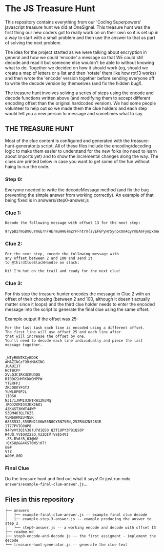 # The JS Treasure Hunt

This repository contains everything from our 'Coding Superpowers' javascript
treasure hunt we did at OneSignal. This treasure hunt was the first thing our
new coders got to really work on on their own so it is set up in a way to start
with a small problem and then use the answer to that as part of solving the
next problem.

The idea for the project started as we were talking about encryption in general
and how we could 'encode' a message so that WE could still decode and read it
but someone else wouldn't be able to without knowing what to do. Together we
decided on how it should work (eg, should we create a map of letters or a list
and then 'rotate' them like how rot13 works) and then wrote the 'encode' version
together before sending everyone off to write the decode version by themselves
(and fix the hidden bug!).

The treasure hunt involves solving a series of steps using the encode and decode
functions written above (and modifying them to accept different encoding offset
than the original hardcoded version). We had some people volunteer to help out
so we made them the clue holders and each step would tell you a new person to
message and sometimes what to say.

## THE TREASURE HUNT

Most of the clue content is configured and generated with the
treasure-hunt-generator.js script. All of these files include the
encoding/decoding logic to make them easier to understand for the new folks (no
need to learn about imports yet) and to show the incremental changes along the
way. The clues are printed below in case you want to get some of the fun without
haing to run the code.


### Step 0:

Everyone needed to write the decodeMessage method (and fix the bug
preventing the simple answer from working correctly). An example of that being
fixed is in answers/step0-answer.js


### Clue 1:

```
Decode the following message with offset 13 for the next step:

9rypBzrmGBmGurmGErnFHErmuHAG)mZrFFntrm{svEFGPyHr5ynpxUnAqyrmBAmFynpxmnAqmnFxmsBEmGurmArKGmpyHr)
```

### Clue 2:

```
For the next step, encode the following message with
any offset between 2 and 100 and send it
to @thirdClueSlackHandle on slack:

Hi! I'm hot on the trail and ready for the next clue!
```

### Clue 3:

For this step the treasure hunter encodes the message in Clue 2 with an offset
of their choosing (between 2 and 100, although it doesn't actually matter since
it loops) and the third clue holder needs to enter the encoded message into
the script to generate the final clue using the same offset.

Example output if the offset was 25:

```
For the last task each line is encoded using a different offset.
The first line will use offset 25 and each line after
that will increase the offset by one.
You'll need to decode each line individually and piece the last message together.


_NTyRGNTKCyEDDK
AMAZINGzFORzMAKING
JUAUIJT
HCTBCPF
XVLQJC1RXUCEUDQG
RI0DGSHMRKDWOMPPW
YTERFPJ
ZKJOU0YFGTJ
YLWL0P0P2L
1I0S0
NJ17IJWMIO3WIRW12NJMq
]ROJ2OM1O3JKX26O1
4ZK4ST3KWT44WP
53QM463QLT6Z5
V5M6URM2U4N5R
683S532,S5SRN21S6WS6N0OYSN7VSN,25ZRNU2N5281R
}T77PVTO8WP8
94PyVY3Q1%38!U7d1QS0_Q3T1UPY3P81QS0P
R4UQ,YV$Q@Z22Q,V22QIV!V8$54VI
.ZS.R%6!R,63@WV
!0XS8@&&4XST6WS!0T!
&8#
V!Z
W&0#,80D
```

### Final Clue

Do the treasure hunt and find out what it says! Or just run
`node answers/example-final-clue-answer.js`...



## Files in this repository

```
├── answers
│   ├── example-final-clue-answer.js -- example final clue decode
│   ├── example-step-3-answer.js -- example producing the answer to step 2
│   └── step0-answer.js -- a working encode and decode with offset 13
├── readme.md
├── step0-encode-and-decode.js -- the first assigment - implement the decode
└── treasure-hunt-generator.js -- generate the clue text
```

